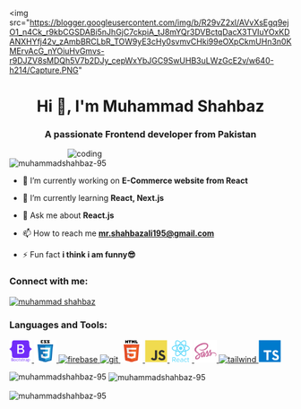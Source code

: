 <img src="https://blogger.googleusercontent.com/img/b/R29vZ2xl/AVvXsEgq9ejO1_n4Ck_r9kbCGSDABi5nJhGjC7ckpiA_tJ8mYQr3DVBctqDacX3TVIuYOxKDANXHYfj42v_zAmbBRCLbR_TOW9yE3cHy0svmvCHki99eOXpCkmUHn3n0KMErvAcG_nYOiuHvGmvs-r9DJZV8sMDQh5V7b2DJy_cepWxYbJGC9SwUHB3uLWzGcE2v/w640-h214/Capture.PNG"
<h1 align="center">Hi 👋, I'm Muhammad Shahbaz</h1>
<h3 align="center">A passionate Frontend developer from Pakistan</h3>

<img align="right" alt="coding" width="400" src="https://user-images.githubusercontent.com/69011963/137184767-79a13ec7-1bb3-4341-a6da-3a149c9c159a.gif">

<p align="left"> <img src="https://komarev.com/ghpvc/?username=muhammadshahbaz-95&label=Profile%20views&color=0e75b6&style=flat" alt="muhammadshahbaz-95" /> </p>

- 🔭 I’m currently working on **E-Commerce website from React**

- 🌱 I’m currently learning **React, Next.js**

- 💬 Ask me about **React.js**

- 📫 How to reach me **mr.shahbazali195@gmail.com**

- ⚡ Fun fact **i think i am funny😎**

<h3 align="left">Connect with me:</h3>
<p align="left">
<a href="https://linkedin.com/in/muhammad shahbaz" target="blank"><img align="center" src="https://raw.githubusercontent.com/rahuldkjain/github-profile-readme-generator/master/src/images/icons/Social/linked-in-alt.svg" alt="muhammad shahbaz" height="30" width="40" /></a>
</p>

<h3 align="left">Languages and Tools:</h3>
<p align="left"> <a href="https://getbootstrap.com" target="_blank" rel="noreferrer"> <img src="https://raw.githubusercontent.com/devicons/devicon/master/icons/bootstrap/bootstrap-plain-wordmark.svg" alt="bootstrap" width="40" height="40"/> </a> <a href="https://www.w3schools.com/css/" target="_blank" rel="noreferrer"> <img src="https://raw.githubusercontent.com/devicons/devicon/master/icons/css3/css3-original-wordmark.svg" alt="css3" width="40" height="40"/> </a> <a href="https://firebase.google.com/" target="_blank" rel="noreferrer"> <img src="https://www.vectorlogo.zone/logos/firebase/firebase-icon.svg" alt="firebase" width="40" height="40"/> </a> <a href="https://git-scm.com/" target="_blank" rel="noreferrer"> <img src="https://www.vectorlogo.zone/logos/git-scm/git-scm-icon.svg" alt="git" width="40" height="40"/> </a> <a href="https://www.w3.org/html/" target="_blank" rel="noreferrer"> <img src="https://raw.githubusercontent.com/devicons/devicon/master/icons/html5/html5-original-wordmark.svg" alt="html5" width="40" height="40"/> </a> <a href="https://developer.mozilla.org/en-US/docs/Web/JavaScript" target="_blank" rel="noreferrer"> <img src="https://raw.githubusercontent.com/devicons/devicon/master/icons/javascript/javascript-original.svg" alt="javascript" width="40" height="40"/> </a> <a href="https://reactjs.org/" target="_blank" rel="noreferrer"> <img src="https://raw.githubusercontent.com/devicons/devicon/master/icons/react/react-original-wordmark.svg" alt="react" width="40" height="40"/> </a> <a href="https://sass-lang.com" target="_blank" rel="noreferrer"> <img src="https://raw.githubusercontent.com/devicons/devicon/master/icons/sass/sass-original.svg" alt="sass" width="40" height="40"/> </a> <a href="https://tailwindcss.com/" target="_blank" rel="noreferrer"> <img src="https://www.vectorlogo.zone/logos/tailwindcss/tailwindcss-icon.svg" alt="tailwind" width="40" height="40"/> </a> <a href="https://www.typescriptlang.org/" target="_blank" rel="noreferrer"> <img src="https://raw.githubusercontent.com/devicons/devicon/master/icons/typescript/typescript-original.svg" alt="typescript" width="40" height="40"/> </a> </p>

<p><img align="left" src="https://github-readme-stats.vercel.app/api/top-langs?username=muhammadshahbaz-95&show_icons=true&locale=en&layout=compact" alt="muhammadshahbaz-95" /></p>

<p>&nbsp;<img align="center" src="https://github-readme-stats.vercel.app/api?username=muhammadshahbaz-95&show_icons=true&locale=en" alt="muhammadshahbaz-95" /></p>

<p><img align="center" src="https://github-readme-streak-stats.herokuapp.com/?user=muhammadshahbaz-95&" alt="muhammadshahbaz-95" /></p>

